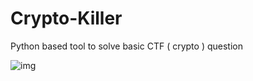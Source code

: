 # Crypto-Killer
Python based tool to solve basic CTF ( crypto ) question

![img](https://github.com/SatyenderYadav/satyenderyadav.github.io/blob/master/img/crypto.png)
